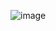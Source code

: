 ![image](https://github.com/Oswe-gif/Estructura-de-datos/assets/84868357/58211191-1c9c-4cd8-ba50-f41cd85fb39c](https://studies.cs.helsinki.fi/stats/api/certificate/fullstackopen/en/fcf237f29651e22fc72f8d22abea6431)https://studies.cs.helsinki.fi/stats/api/certificate/fullstackopen/en/fcf237f29651e22fc72f8d22abea6431)
